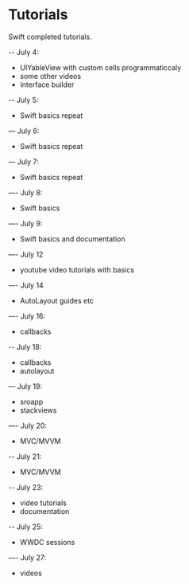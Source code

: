 # Tutorials
Swift completed tutorials.


-- July 4:
- UIYableView with custom cells programmaticcaly
- some other videos
- Interface builder

-- July 5:
- Swift basics repeat

— July 6:
- Swift basics repeat

— July 7:
- Swift basics repeat

—- July 8:
- Swift basics

—- July 9:
- Swift basics and documentation

—- July 12
- youtube video tutorials with basics

—- July 14
- AutoLayout guides etc

—- July 16:
- callbacks

-- July 18:
- callbacks
- autolayout

— July 19:
- sroapp
- stackviews

—- July 20:
- MVC/MVVM

-- July 21:
- MVC/MVVM

-- July 23:
- video tutorials
- documentation

-- July 25:
- WWDC sessions

—- July 27:
- videos

